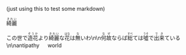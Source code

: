 (just using this to test some markdown)

<ruby>綺麗<rt>きれい</rt></ruby>

この世で<ruby>造花<rt>ぞうか</rt></ruby>より<ruby>綺麗<rt>きれい</rt></ruby>な<ruby>花<rt>はな</rt></ruby>は<ruby>無<rt>な</rt></ruby>いわ\n\n<ruby>何故<rt>なぜ</rt></ruby>ならば<ruby>総<rt>すべ</rt></ruby>ては<ruby>噓<rt>うそ</rt></ruby>で<ruby>出来<rt>でき</rt></ruby>ている\n\nantipathy 　 world
